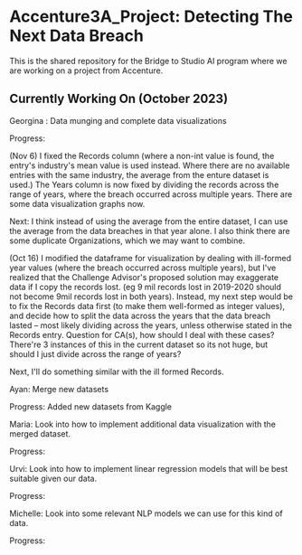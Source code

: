 # Accenture3A_Project: Detecting The Next Data Breach
This is the shared repository for the Bridge to Studio AI program where we are working on a project from Accenture.

## Currently Working On (October 2023)

Georgina : Data munging and complete data visualizations

Progress: 

(Nov 6) I fixed the Records column (where a non-int value is found, the entry's industry's mean value is used instead. Where there are no available entries with the same industry, the average from the enture dataset is used.) The Years column is now fixed by dividing the records across the range of years, where the breach occurred across multiple years. There are some data visualization graphs now.

Next: I think instead of using the average from the entire dataset, I can use the average from the data breaches in that year alone. I also think there are some duplicate Organizations, which we may want to combine.

(Oct 16) I modified the dataframe for visualization by dealing with ill-formed year values (where the breach occurred across multiple years), but I've realized that the Challenge Advisor's proposed solution may exaggerate data if I copy the records lost. (eg 9 mil records lost in 2019-2020 should not become 9mil records lost in both years). Instead, my next step would be to fix the Records data first (to make them well-formed as integer values), and decide how to split the data across the years that the data breach lasted – most likely dividing across the years, unless otherwise stated in the Records entry.
Question for CA(s), how should I deal with these cases? There're 3 instances of this in the current dataset so its not huge, but should I just divide across the range of years?

Next, I'll do something similar with the ill formed Records. 

Ayan: Merge new datasets

Progress: Added new datasets from Kaggle

Maria: Look into how to implement additional data visualization with the merged dataset.

Progress: 

Urvi: Look into how to implement linear regression models that will be best suitable given our data.

Progress: 

Michelle: Look into some relevant NLP models we can use for this kind of data.

Progress: 
